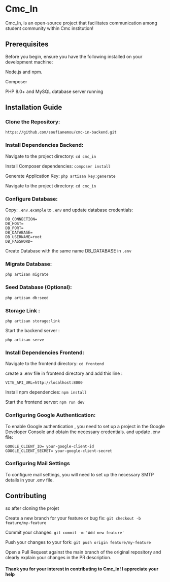 # Cmc_In

Cmc_In, is an open-source project that facilitates communication
among student community within Cmc institution!

## Prerequisites

Before you begin, ensure you have the following installed on your development machine:

Node.js and npm.

Composer 

PHP 8.0+ and MySQL database server running


## Installation Guide
### Clone the Repository:

```
https://github.com/soufianemou/cmc-in-backend.git
```
### Install Dependencies Backend:


Navigate to the project directory: ``` cd cmc_in ```

Install Composer dependencies: ``` composer install ```

Generate Application Key: ``` php artisan key:generate ```

Navigate to the project directory: ``` cd cmc_in ```


### Configure Database:

Copy: ```.env.example``` to ```.env``` and update database credentials:

```
DB_CONNECTION=
DB_HOST=
DB_PORT=
DB_DATABASE=
DB_USERNAME=root
DB_PASSWORD=
```
Create Database with the same name DB_DATABASE in ```.env```

### Migrate Database:


```php artisan migrate```

### Seed Database (Optional):

```php artisan db:seed```

### Storage Link :

```php artisan storage:link```

Start the backend server :

```php artisan serve```

### Install Dependencies Frontend:


Navigate to the frontend directory: ```cd frontend```

create a .env file in frontend directory and add this line : 

```
VITE_API_URL=http://localhost:8000
```

Install npm dependencies: ```npm install```

Start the frontend server: ```npm run dev```


### Configuring Google Authentication:

To enable Google authentication , you need to set up a project in the Google Developer Console and obtain the necessary credentials. and update .env file:

```
GOOGLE_CLIENT_ID= your-google-client-id
GOOGLE_CLIENT_SECRET= your-google-client-secret
```

### Configuring Mail Settings

To configure mail settings, you will need to set up the necessary SMTP details in your .env file.

## Contributing

so after cloning the projet

Create a new branch for your feature or bug fix: ```git checkout -b feature/my-feature```

Commit your changes: ```git commit -m 'Add new feature'```

Push your changes to your fork: ```git push origin feature/my-feature```

Open a Pull Request against the main branch of the original repository and clearly explain your changes in the PR description.

#### Thank you for your interest in contributing to Cmc_In! I appreciate your help
